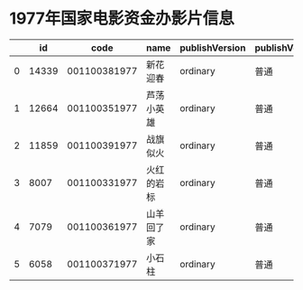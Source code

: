 # 1977年国家电影资金办影片信息


|    | id |  code  |  name  | publishVersion | publishVersionName |   type  |  typeName  |   producerName  |  publisherName  |  publishDate   |
| ---- | ---- | ---- | ---- | ---- | ----| ---- | ---- | ---- | ---- | ---- |
| 0 |  14339 |  001100381977 |  新花迎春 |  ordinary |  普通 |  cartoon |  动画片 |  未填写 |  暂空 |  223574400000|
| 1 |  12664 |  001100351977 |  芦荡小英雄 |  ordinary |  普通 |  cartoon |  动画片 |  未填写 |  暂空 |  223574400000|
| 2 |  11859 |  001100391977 |  战旗似火 |  ordinary |  普通 |  cartoon |  动画片 |  未填写 |  暂空 |  223574400000|
| 3 |  8007 |  001100331977 |  火红的岩标 |  ordinary |  普通 |  cartoon |  动画片 |  暂空 |  暂空 |  223574400000|
| 4 |  7079 |  001100361977 |  山羊回了家 |  ordinary |  普通 |  cartoon |  动画片 |  暂空 |  暂空 |  223574400000|
| 5 |  6058 |  001100371977 |  小石柱 |  ordinary |  普通 |  cartoon |  动画片 |  未填写 |  暂空 |  223574400000|
